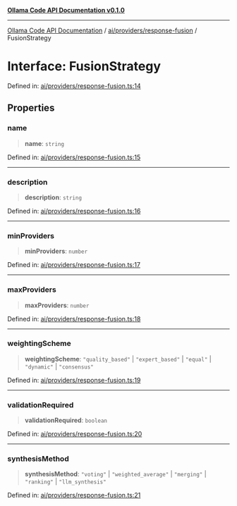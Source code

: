 [**Ollama Code API Documentation v0.1.0**](../../../../README.md)

***

[Ollama Code API Documentation](../../../../modules.md) / [ai/providers/response-fusion](../README.md) / FusionStrategy

# Interface: FusionStrategy

Defined in: [ai/providers/response-fusion.ts:14](https://github.com/erichchampion/ollama-code/blob/00ee2a1c7aae90b38558806cf40c91c52edd65c9/ollama-code/src/ai/providers/response-fusion.ts#L14)

## Properties

### name

> **name**: `string`

Defined in: [ai/providers/response-fusion.ts:15](https://github.com/erichchampion/ollama-code/blob/00ee2a1c7aae90b38558806cf40c91c52edd65c9/ollama-code/src/ai/providers/response-fusion.ts#L15)

***

### description

> **description**: `string`

Defined in: [ai/providers/response-fusion.ts:16](https://github.com/erichchampion/ollama-code/blob/00ee2a1c7aae90b38558806cf40c91c52edd65c9/ollama-code/src/ai/providers/response-fusion.ts#L16)

***

### minProviders

> **minProviders**: `number`

Defined in: [ai/providers/response-fusion.ts:17](https://github.com/erichchampion/ollama-code/blob/00ee2a1c7aae90b38558806cf40c91c52edd65c9/ollama-code/src/ai/providers/response-fusion.ts#L17)

***

### maxProviders

> **maxProviders**: `number`

Defined in: [ai/providers/response-fusion.ts:18](https://github.com/erichchampion/ollama-code/blob/00ee2a1c7aae90b38558806cf40c91c52edd65c9/ollama-code/src/ai/providers/response-fusion.ts#L18)

***

### weightingScheme

> **weightingScheme**: `"quality_based"` \| `"expert_based"` \| `"equal"` \| `"dynamic"` \| `"consensus"`

Defined in: [ai/providers/response-fusion.ts:19](https://github.com/erichchampion/ollama-code/blob/00ee2a1c7aae90b38558806cf40c91c52edd65c9/ollama-code/src/ai/providers/response-fusion.ts#L19)

***

### validationRequired

> **validationRequired**: `boolean`

Defined in: [ai/providers/response-fusion.ts:20](https://github.com/erichchampion/ollama-code/blob/00ee2a1c7aae90b38558806cf40c91c52edd65c9/ollama-code/src/ai/providers/response-fusion.ts#L20)

***

### synthesisMethod

> **synthesisMethod**: `"voting"` \| `"weighted_average"` \| `"merging"` \| `"ranking"` \| `"llm_synthesis"`

Defined in: [ai/providers/response-fusion.ts:21](https://github.com/erichchampion/ollama-code/blob/00ee2a1c7aae90b38558806cf40c91c52edd65c9/ollama-code/src/ai/providers/response-fusion.ts#L21)
